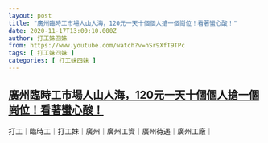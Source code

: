 ```yaml
---
layout: post
title: "廣州臨時工市場人山人海，120元一天十個個人搶一個崗位！看著蠻心酸！"
date: 2020-11-17T13:00:10.000Z
author: 打工妹四妹
from: https://www.youtube.com/watch?v=hSr9XfT9TPc
tags: [ 打工妹四妹 ]
categories: [ 打工妹四妹 ]
---
```

<!--1605618010000-->
[廣州臨時工市場人山人海，120元一天十個個人搶一個崗位！看著蠻心酸！](https://www.youtube.com/watch?v=hSr9XfT9TPc)
------

<div>
打工｜臨時工｜打工妹｜廣州｜廣州工資｜廣州待遇｜廣州工廠｜
</div>
